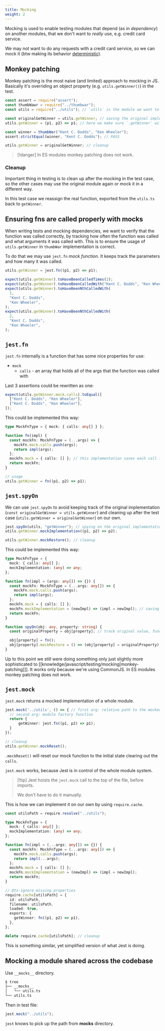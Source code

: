 ```yaml
---
title: Mocking
weight: 2
---
```


Mocking is used to enable testing modules that depend (as in _dependency_) on another modules, that we don't want to _really_ use, e.g. credit card service.

We may not want to do any requests with a credit card service, so we can mock it (btw making its behavior [deterministic](/deterministic)).

## Monkey patching

Monkey patching is the most naive (and limited) approach to mocking in JS. Basically it's overriding an object property (e.g. `utils.getWinner()`) in the test.

```ts
const assert = require("assert");
const thumbWawr = require("../thumbwar");
const utils = require("../utils"); // `utils` is the module we want to mock

const originalGetWinner = utils.getWinner; // saving the original implementation for cleanup
utils.getWinner = (p1, p2) => p1; // here we make sure `.getWinner` will always ensure the first player wins

const winner = thumbWar("Kent C. Dodds", "Ken Wheeler");
assert.strictEqual(winner, "Kent C. Dodds"); // PASS

utils.getWinner = originalGetWinner; // cleanup
```

> [!danger] In ES modules monkey patching does not work.

### Cleanup

Important thing in testing is to clean up after the mocking in the test case, so the other cases may use the original module again or mock it in a different way.

In this test case we reassign the real function, exported from the `utils.ts` back to `getWinner`.

## Ensuring fns are called properly with mocks

When writing tests and mocking dependencies, we want to verify that the function was called correctly, by tracking how often the function was called and what arguments it was called with. This is to ensure the usage of `utils.getWinner` in `thumbWar` implementation is correct.

To do that we may use `jest.fn` _mock function_. It keeps track the parameters and how many it was called.

```ts
utils.getWinner = jest.fn((p1, p2) => p1);

expect(utils.getWinner).toHaveBeenCalledTimes(2);
expect(utils.getWinner).toHaveBeenCalledWith("Kent C. Dodds", "Ken Wheeler");
expect(utils.getWinner).toHaveBeenNthCalledWith(
  1,
  "Kent C. Dodds",
  "Ken Wheeler",
);
expect(utils.getWinner).toHaveBeenNthCalledWith(
  2,
  "Kent C. Dodds",
  "Ken Wheeler",
);
```

## `jest.fn`

`jest.fn` internally is a function that has some nice properties for use:

- `mock`
  - `calls` - an array that holds all of the args that the function was called with

Last 3 assertions could be rewritten as one:

```ts
expect(utils.getWinner.mock.calls).toEqual([
  ["Kent C. Dodds", "Ken Wheeler"],
  ["Kent C. Dodds", "Ken Wheeler"],
]);
```

This could be implemented this way:

```ts
type MockFnType = { mock: { calls: any[] } };

function fn(impl) {
  const mockFn: MockFnType = (...args) => {
    mockFn.mock.calls.push(args);
    return impl(args);
  };
  mockFn.mock = { calls: [] }; // this implementation saves each call in the array
  return mockFn;
}

// usage
utils.getWinner = fn((p1, p2) => p1);
```

## `jest.spyOn`

We can use `jest.spyOn` to avoid keeping track of the original implementation (`const originalGetWinner = utils.getWinner`) and cleaning up after the test case (`utils.getWinner = originalGetWinner`) on our own.

```ts
jest.spyOn(utils, "getWinner"); // spying on the original implementation
utils.getWinner.mockImplementation((p1, p2) => p2);

utils.getWinner.mockRestore(); // cleanup
```

This could be implemented this way:

```ts
type MockFnType = {
  mock: { calls: any[] };
  mockImplementation: (any) => any;
};

function fn(impl = (args: any[]) => {}) {
  const mockFn: MockFnType = (...args: any[]) => {
    mockFn.mock.calls.push(args);
    return impl(args);
  };
  mockFn.mock = { calls: [] };
  mockFn.mockImplementation = (newImpl) => (impl = newImpl); // saving the mocked implementation
  return mockFn;
}

function spyOn(obj: any, property: string) {
  const originalProperty = obj[property]; // track original value, function

  obj[property] = fn();
  obj[property].mockRestore = () => (obj[property] = originalProperty); // adding a way to "release the mock"
}
```

Up to this point we still were doing something only just slightly more sophisticated to [[knowledge/javascript/testing/mocking|monkey-patching]]]. It works only because we're using CommonJS. In ES modules monkey patching does not work.

## `jest.mock`

`jest.mock` returns a mocked implementation of a whole module.

```ts
jest.mock('../utils', () => { // first arg: relative path to the mocked module
  // second arg: module factory function
  return {
      getWinner: jest.fn((p1, p2) => p1);
  }
});

// cleanup
utils.getWinner.mockReset();
```

`.mockReset()` will reset our mock function to the initial state clearing out the `calls`.

`jest.mock` works, because Jest is in control of the whole module system.

> [!tip] Jest hoists the `jest.mock` call to the top of the file, before imports.
>
> We don't have to do it manually.

This is how we can implement it on our own by using `require.cache`.

```ts
const utilsPath = require.resolve("../utils");

type MockFnType = {
  mock: { calls: any[] };
  mockImplementation: (any) => any;
};

function fn(impl = (...args: any[]) => {}) {
  const mockFn: MockFnType = (...args: any[]) => {
    mockFn.mock.calls.push(args);
    return impl(...args);
  };
  mockFn.mock = { calls: [] };
  mockFn.mockImplementation = (newImpl) => (impl = newImpl);
  return mockFn;
}

// @ts-ignore missing properties
require.cache[utilsPath] = {
  id: utilsPath,
  filename: utilsPath,
  loaded: true,
  exports: {
    getWinner: fn((p1, p2) => p1),
  },
};

delete require.cache[utilsPath]; // cleanup
```

This is something similar, yet simplified version of what Jest is doing.

## Mocking a module shared across the codebase

Use `__mocks__` directory.

```sh
$ tree
├── __mocks__
│   └── utils.ts
└── utils.ts
```

Then in test file:

```ts
jest.mock("../utils");
```

`jest` knows to pick up the path from **mocks** directory.
